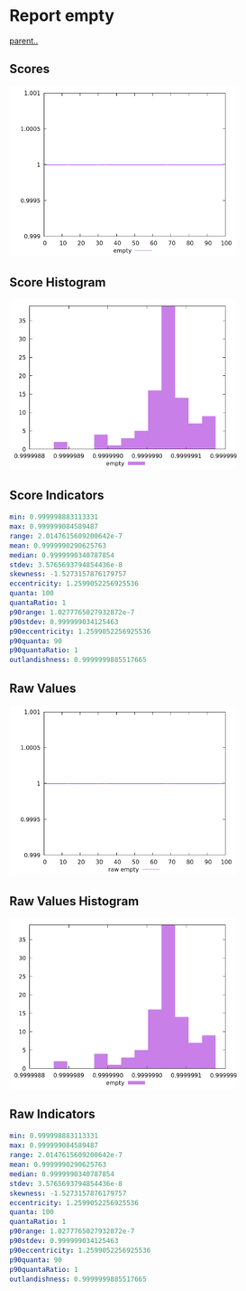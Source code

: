 # Report empty

[parent..](./..)  


## Scores

![score](./score.png)  

## Score Histogram

![hist](./hist.png)  

## Score Indicators

```yaml
min: 0.999998883113331
max: 0.999999084589487
range: 2.0147615609200642e-7
mean: 0.9999990290625763
median: 0.9999990340787854
stdev: 3.5765693794854436e-8
skewness: -1.5273157876179757
eccentricity: 1.2599052256925536
quanta: 100
quantaRatio: 1
p90range: 1.0277765027932872e-7
p90stdev: 0.999999034125463
p90eccentricity: 1.2599052256925536
p90quanta: 90
p90quantaRatio: 1
outlandishness: 0.9999999885517665

```

## Raw Values

![raw](./raw.png)  

## Raw Values Histogram

![raw hist](./raw_hist.png)  

## Raw Indicators

```yaml
min: 0.999998883113331
max: 0.999999084589487
range: 2.0147615609200642e-7
mean: 0.9999990290625763
median: 0.9999990340787854
stdev: 3.5765693794854436e-8
skewness: -1.5273157876179757
eccentricity: 1.2599052256925536
quanta: 100
quantaRatio: 1
p90range: 1.0277765027932872e-7
p90stdev: 0.999999034125463
p90eccentricity: 1.2599052256925536
p90quanta: 90
p90quantaRatio: 1
outlandishness: 0.9999999885517665

```

<style>
  img {
    max-width: 80%;
  }
</style>
      

